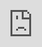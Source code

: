 <!DOCTYPE html>
<html>
<head>
    <title>Live Match</title>
    <style>
        body {
            margin: 0;
            padding: 0;
            overflow: hidden;
        }
        iframe {
            width: 100vw;
            height: 100vh;
            border: none;
        }
    </style>
</head>
<body>
    <iframe src="https://m.cricbuzz.com/cricket-match/live-scores" allowfullscreen></iframe>
</body>
</html>
